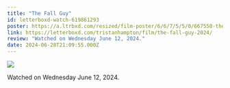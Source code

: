 ```yaml
---
title: "The Fall Guy"
id: letterboxd-watch-619861293
poster: https://a.ltrbxd.com/resized/film-poster/6/6/7/5/5/0/667550-the-fall-guy-0-600-0-900-crop.jpg?v=5f491a1281
link: https://letterboxd.com/tristanhampton/film/the-fall-guy-2024/
review: "Watched on Wednesday June 12, 2024."
date: 2024-06-28T21:09:55.000Z
---
```

 <p><img src="https://a.ltrbxd.com/resized/film-poster/6/6/7/5/5/0/667550-the-fall-guy-0-600-0-900-crop.jpg?v=5f491a1281"/></p> <p>Watched on Wednesday June 12, 2024.</p>